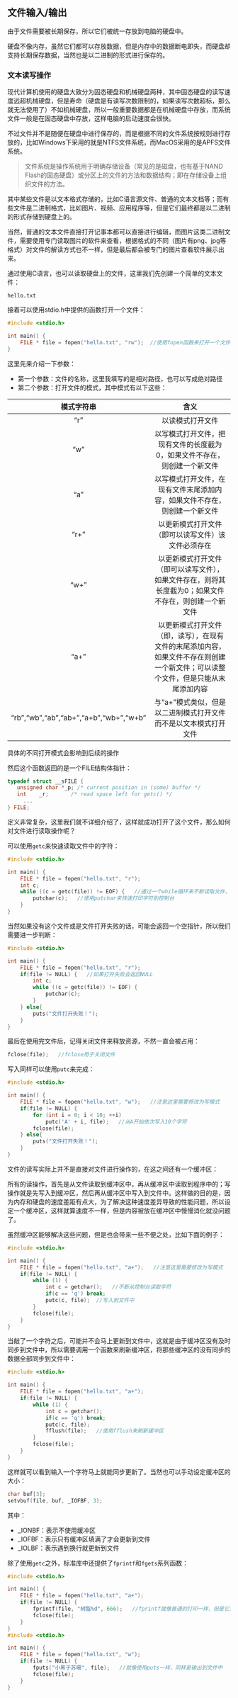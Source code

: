 ## 文件输入/输出

由于文件需要被长期保存，所以它们被统一存放到电脑的硬盘中。

硬盘不像内存，虽然它们都可以存放数据，但是内存中的数据断电即失，而硬盘却支持长期保存数据，当然也是以二进制的形式进行保存的。

### 文本读写操作

现代计算机使用的硬盘大致分为固态硬盘和机械硬盘两种，其中固态硬盘的读写速度远超机械硬盘，但是寿命（硬盘是有读写次数限制的，如果读写次数超标，那么就无法使用了）不如机械硬盘，所以一般重要数据都是在机械硬盘中存放，而系统文件一般是在固态硬盘中存放，这样电脑的启动速度会很快。

不过文件并不是随便在硬盘中进行保存的，而是根据不同的文件系统按规则进行存放的，比如Windows下采用的就是NTFS文件系统，而MacOS采用的是APFS文件系统。

> 文件系统是操作系统用于明确存储设备（常见的是磁盘，也有基于NAND Flash的固态硬盘）或分区上的文件的方法和数据结构；即在存储设备上组织文件的方法。

其中某些文件是以文本格式存储的，比如C语言源文件、普通的文本文档等；而有些文件是二进制格式，比如图片、视频、应用程序等，但是它们最终都是以二进制的形式存储到硬盘上的。

当然，普通的文本文件直接打开记事本都可以直接进行编辑，而图片这类二进制文件，需要使用专门读取图片的软件来查看，根据格式的不同（图片有png、jpg等格式）对文件的解读方式也不一样，但是最后都会被专门的图片查看软件展示出来。

通过使用C语言，也可以读取硬盘上的文件，这里我们先创建一个简单的文本文件：

`hello.txt`

接着可以使用stdio.h中提供的函数打开一个文件：

```c
#include <stdio.h>

int main() {
    FILE * file = fopen("hello.txt", "rw");  //使用fopen函数来打开一个文件
}
```

这里先来介绍一下参数：

- 第一个参数：文件的名称，这里我填写的是相对路径，也可以写成绝对路径
- 第二个参数：打开文件的模式，其中模式有以下这些：

|               模式字符串               |                             含义                             |
| :------------------------------------: | :----------------------------------------------------------: |
|                  “r”                   |                       以读模式打开文件                       |
|                  “w”                   | 以写模式打开文件，把现有文件的长度截为0，如果文件不存在，则创建一个新文件 |
|                  “a”                   | 以写模式打开文件，在现有文件末尾添加内容，如果文件不存在，则创建一个新文件 |
|                  “r+”                  |      以更新模式打开文件（即可以读写文件）该文件必须存在      |
|                  “w+”                  | 以更新模式打开文件（即可以读写文件），如果文件存在，则将其长度截为0；如果文件不存在，则创建一个新文件 |
|                  “a+”                  | 以更新模式打开文件（即，读写），在现有文件的末尾添加内容，如果文件不存在则创建一个新文件；可以读整个文件，但是只能从末尾添加内容 |
| “rb”,“wb”,“ab”,“ab+”,“a+b”,“wb+”,“w+b” | 与“a+”模式类似，但是以二进制模式打开文件而不是以文本模式打开文件 |

具体的不同打开模式会影响到后续的操作

然后这个函数返回的是一个FILE结构体指针：

```c
typedef struct __sFILE {
   unsigned char *_p; /* current position in (some) buffer */
   int    _r;       /* read space left for getc() */
	 ...
} FILE;
```

定义非常复杂，这里我们就不详细介绍了，这样就成功打开了这个文件，那么如何对文件进行读取操作呢？

可以使用`getc`来快速读取文件中的字符：

```c
#include <stdio.h>

int main() {
    FILE * file = fopen("hello.txt", "r");
    int c;
    while ((c = getc(file)) != EOF) {   //通过一个while循环来不断读取文件，使用getc从文件中读取一个字符，如果到末尾了，那么会返回一个特殊值EOF
        putchar(c);   //使用putchar来快速打印字符到控制台
    }
}
```

当然如果没有这个文件或是文件打开失败的话，可能会返回一个空指针，所以我们需要进一步判断：

```c
#include <stdio.h>

int main() {
    FILE * file = fopen("hello.txt", "r");
    if(file != NULL) {   //如果打开失败会返回NULL
        int c;
        while ((c = getc(file)) != EOF) {
            putchar(c);
        } 
    } else{
        puts("文件打开失败！");
    }
}
```

最后在使用完文件后，记得关闭文件来释放资源，不然一直会被占用：

```c
fclose(file);   //fclose用于关闭文件
```

写入同样可以使用`putc`来完成：

```c
#include <stdio.h>

int main() {
    FILE * file = fopen("hello.txt", "w");   //注意这里需要修改为写模式
    if(file != NULL) {
        for (int i = 0; i < 10; ++i)
            putc('A' + i, file);   //从A开始依次写入10个字符
        fclose(file);
    } else{
        puts("文件打开失败！");
    }
}
```

文件的读写实际上并不是直接对文件进行操作的，在这之间还有一个缓冲区：

所有的读操作，首先是从文件读取到缓冲区中，再从缓冲区中读取到程序中的；写操作就是先写入到缓冲区，然后再从缓冲区中写入到文件中。这样做的目的是，因为内存和硬盘的速度差距有点大，为了解决这种速度差异导致的性能问题，所以设定一个缓冲区，这样就算速度不一样，但是内容被放在缓冲区中慢慢消化就没问题了。

虽然缓冲区能够解决这些问题，但是也会带来一些不便之处，比如下面的例子：

```c
#include <stdio.h>

int main() {
    FILE * file = fopen("hello.txt", "a+");   //注意这里需要修改为写模式
    if(file != NULL) {
        while (1) {
            int c = getchar();   //不断从控制台读取字符
            if(c == 'q') break;
            putc(c, file);  //写入到文件中
        }
        fclose(file);
    }
}
```

当敲了一个字符之后，可能并不会马上更新到文件中，这就是由于缓冲区没有及时同步到文件中，所以需要调用一个函数来刷新缓冲区，将那些缓冲区的没有同步的数据全部同步到文件中：

```c
#include <stdio.h>

int main() {
    FILE * file = fopen("hello.txt", "a+");
    if(file != NULL) {
        while (1) {
            int c = getchar();
            if(c == 'q') break;
            putc(c, file);
            fflush(file);   //使用fflush来刷新缓冲区
        }
        fclose(file);
    }
}
```

这样就可以看到输入一个字符马上就能同步更新了。当然也可以手动设定缓冲区的大小：

```c
char buf[3];
setvbuf(file, buf, _IOFBF, 3);
```

其中：

- _IONBF：表示不使用缓冲区
- _IOFBF：表示只有缓冲区填满了才会更新到文件
- _IOLBF：表示遇到换行就更新到文件

除了使用`getc`之外，标准库中还提供了`fprintf`和`fgets`系列函数：

```c
#include <stdio.h>

int main() {
    FILE * file = fopen("hello.txt", "a+");
    if(file != NULL) {
        fprintf(file, "树脂%d", 666);   //fprintf就像普通的打印一样，但是它并不是打印到控制台，而是文件中
        fclose(file);
    }
}
#include <stdio.h>

int main() {
    FILE * file = fopen("hello.txt", "w");
    if(file != NULL) {
        fputs("小黑子苏珊", file);   //就像使用puts一样，同样是输出到文件中
        fclose(file);
    }
}
```